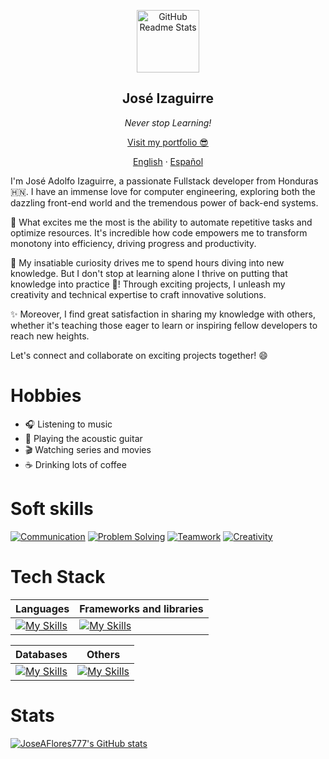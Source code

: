 

<p align="center">
 <img width="100px" src="https://res.cloudinary.com/dcomaubkq/image/upload/v1687378890/portfolio/ggui3mvp1rcqpf2ako1z.png" align="center" alt="GitHub Readme Stats" />
 <h2 align="center">José Izaguirre</h2>
 <p align="center"><i>Never stop Learning!</i></p>
</p>

  <p align="center">
    <a href="www.joseiz.com" target="_blank">Visit my portfolio 😎 </a>
  </p>
  <p align="center">
    <a href="/docs/README.md">English</a>
    ·
    <a href="/docs/readme_es.md">Español</a>
  </p>
</p>


I'm José Adolfo Izaguirre, a passionate Fullstack developer from Honduras 🇭🇳. I have an immense love for computer engineering, exploring both the dazzling front-end world and the tremendous power of back-end systems.

🚀 What excites me the most is the ability to automate repetitive tasks and optimize resources. It's incredible how code empowers me to transform monotony into efficiency, driving progress and productivity.

🔭 My insatiable curiosity drives me to spend hours diving into new knowledge. But I don't stop at learning alone I thrive on putting that knowledge into practice 💪! Through exciting projects, I unleash my creativity and technical expertise to craft innovative solutions.

✨ Moreover, I find great satisfaction in sharing my knowledge with others, whether it's teaching those eager to learn or inspiring fellow developers to reach new heights.

Let's connect and collaborate on exciting projects together! 😄

# Hobbies

- :headphones: Listening to music
- :guitar: Playing the acoustic guitar
- :clapper: Watching series and movies
- :coffee: Drinking lots of coffee
# Soft skills

[![Communication](https://img.shields.io/badge/Communication-Excellent-brightgreen)]()
[![Problem Solving](https://img.shields.io/badge/Problem%20Solving-Advanced-blue)]()
[![Teamwork](https://img.shields.io/badge/Teamwork-Proficient-yellow)]()
[![Creativity](https://img.shields.io/badge/Creativity-High-orange)]()

# Tech Stack

| Languages | Frameworks and libraries |
| --- | --- |
| [![My Skills](https://skillicons.dev/icons?i=java,cpp,php,js,ts)](https://skillicons.dev) | [![My Skills](https://skillicons.dev/icons?i=spring,nodejs,express,nestjs,nextjs,angular,react,rxjs,redux)](https://skillicons.dev) |

| Databases | Others |
| --- | --- |
| [![My Skills](https://skillicons.dev/icons?i=mysql,postgres,mongo,firebase)](https://skillicons.dev) | [![My Skills](https://skillicons.dev/icons?i=html,css,scss,tailwind,docker,maven,gcp,netlify,vercel,git,github,gitlab,idea,postman,vscode)](https://skillicons.dev) |




# Stats
[![JoseAFlores777's GitHub stats](https://github-readme-stats.vercel.app/api?username=JoseAFlores777)](https://github.com/anuraghazra/github-readme-stats)


